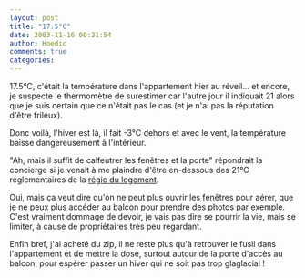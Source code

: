 ```yaml
---
layout: post
title: "17.5°C"
date: 2003-11-16 00:21:54
author: Hoedic
comments: true
categories: 
---
```



17.5°C, c'était la température dans l'appartement hier au réveil... et encore, je suspecte le thermomètre de surestimer car l'autre jour il indiquait 21 alors que je suis certain que ce n'était pas le cas (et je n'ai pas la réputation d'être frileux).

Donc voilà, l'hiver est là, il fait -3°C dehors et avec le vent, la température baisse dangereusement à l'intérieur.

"Ah, mais il suffit de calfeutrer les fenêtres et la porte" répondrait la concierge si je venait à me plaindre d'être en-dessous des 21°C réglementaires de la [régie du logement](http://www.rdl.gouv.qc.ca/fr/3_0/3_6_13.asp?path=2).

Oui, mais ça veut dire qu'on ne peut plus ouvrir les fenêtres pour aérer, que je ne peux plus accéder au balcon pour prendre des photos par exemple. C'est vraiment dommage de devoir, je vais pas dire se pourrir la vie, mais se limiter, à cause de propriétaires très peu regardant.

Enfin bref, j'ai acheté du zip, il ne reste plus qu'à retrouver le fusil dans l'appartement et de mettre la dose, surtout autour de la porte d'accès au balcon, pour espérer passer un hiver qui ne soit pas trop glaglacial !